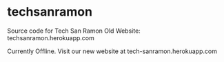 # techsanramon

Source code for 
Tech San Ramon Old Website: techsanramon.herokuapp.com 

Currently Offline. Visit our new website at tech-sanramon.herokuapp.com
